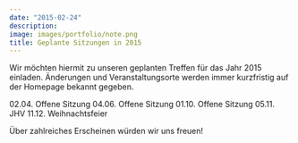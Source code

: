 ```yaml
---
date: "2015-02-24"
description: 
image: images/portfolio/note.png
title: Geplante Sitzungen in 2015
---
```


Wir möchten hiermit zu unseren geplanten Treffen für das Jahr 2015 einladen. Änderungen und Veranstaltungsorte werden immer kurzfristig auf der Homepage bekannt gegeben.

02.04. Offene Sitzung
04.06. Offene Sitzung
01.10. Offene Sitzung
05.11. JHV
11.12. Weihnachtsfeier

Über zahlreiches Erscheinen würden wir uns freuen!


